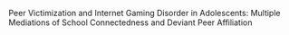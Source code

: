 Peer Victimization and Internet Gaming Disorder in Adolescents: Multiple Mediations of School Connectedness and Deviant Peer Affiliation
